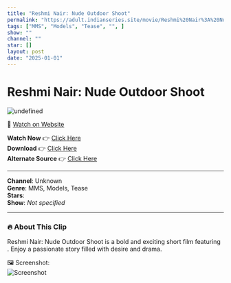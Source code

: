 ```yaml
---
title: "Reshmi Nair: Nude Outdoor Shoot"
permalink: "https://adult.indianseries.site/movie/Reshmi%20Nair%3A%20Nude%20Outdoor%20Shoot"
tags: ["MMS", "Models", "Tease", "", ]
show: ""
channel: ""
star: []
layout: post
date: "2025-01-01"
---
```


# Reshmi Nair: Nude Outdoor Shoot

![undefined](https://desisins.com/wp-content/uploads/2024/08/Reshmi-Nair-Nude-Outdoor-Shoot-DesiSins.com_cleanup.jpg)

🔗 [Watch on Website](https://adult.indianseries.site/movie/Reshmi%20Nair%3A%20Nude%20Outdoor%20Shoot)

**Watch Now** 👉 [Click Here](https://adult.indianseries.site/movie/Reshmi%20Nair%3A%20Nude%20Outdoor%20Shoot)  
**Download** 👉 [Click Here](https://adult.indianseries.site/movie/Reshmi%20Nair%3A%20Nude%20Outdoor%20Shoot)  
**Alternate Source** 👉 [Click Here](https://adult.indianseries.site/movie/Reshmi%20Nair%3A%20Nude%20Outdoor%20Shoot)

---

**Channel**: Unknown  
**Genre**: MMS, Models, Tease  
**Stars**:   
**Show**: *Not specified*

---

### 🔥 About This Clip

Reshmi Nair: Nude Outdoor Shoot is a bold and exciting short film featuring . Enjoy a passionate story filled with desire and drama.
 
🖼️ Screenshot:  
![Screenshot](https://desisins.com/wp-content/uploads/2024/08/Reshmi-Nair-Nude-Outdoor-Shoot-DesiSins.com_cleanup.jpg)
